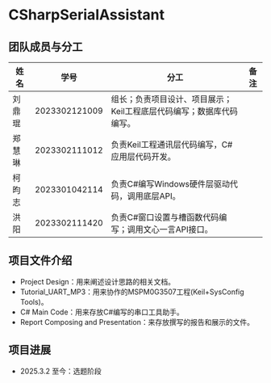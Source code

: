# CSharpSerialAssistant

## 团队成员与分工

| 姓名   | 学号          | 分工                                                         | 备注 |
| ------ | ------------- | ------------------------------------------------------------ | ---- |
| 刘鼎琨 | 2023302121009 | 组长；负责项目设计、项目展示；Keil工程底层代码编写；数据库代码编写。 |      |
| 郑慧琳 | 2023302111012 | 负责Keil工程通讯层代码编写，C#应用层代码开发。               |      |
| 柯昀志 | 2023301042114 | 负责C#编写Windows硬件层驱动代码，调用底层API。               |      |
| 洪阳   | 2023302111420 | 负责C#窗口设置与槽函数代码编写；调用文心一言API接口。        |      |



## 项目文件介绍

- Project Design：用来阐述设计思路的相关文档。
- Tutorial_UART_MP3：用来协作的MSPM0G3507工程(Keil+SysConfig Tools)。
- C# Main Code：用来存放C#编写的串口工具助手。
- Report Composing and Presentation：来存放撰写的报告和展示的文件。



## 项目进展

- 2025.3.2 至今：选题阶段